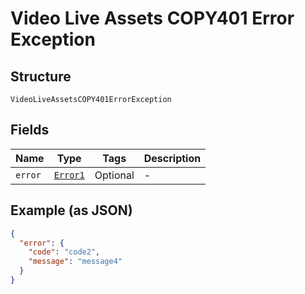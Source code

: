 
# Video Live Assets COPY401 Error Exception

## Structure

`VideoLiveAssetsCOPY401ErrorException`

## Fields

| Name | Type | Tags | Description |
|  --- | --- | --- | --- |
| `error` | [`Error1`](../../doc/models/error-1.md) | Optional | - |

## Example (as JSON)

```json
{
  "error": {
    "code": "code2",
    "message": "message4"
  }
}
```

